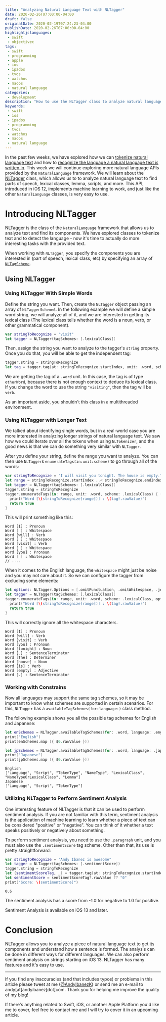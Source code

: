 ```yaml
---
title: "Analyzing Natural Language Text with NLTagger"
date: 2020-02-26T07:00:00-04:00
draft: false
originalDate: 2020-02-19T07:24:23-04:00
publishDate: 2020-02-26T07:00:00-04:00
highlightjslanguages:
 - swift
 - objectivec
tags:
 - swift
 - programming
 - apple
 - ios
 - ipados
 - tvos
 - watchos
 - macos
 - natural language
categories:
 - development
description: "How to use the NLTagger class to analyze natural language text."
keywords:
 - swift
 - ios
 - ipados
 - programming
 - tvos
 - watchos
 - macos
 - natural language
--- 
```


In the past few weeks, we have explored how we can [tokenize natural language text](https://www.andyibanez.com/posts/tokenizing-nltokenizer/) and how to [recognize the language a natural language text is written in](https://www.andyibanez.com/posts/recognizing-language-nllanguagerecognizer/). This week we will continue exploring more natural language APIs provided by the `NaturalLanguage` framework. We will learn about the [NLTagger](https://developer.apple.com/documentation/naturallanguage/nltagger) class, which allows us to to analyze natural language text to find parts of speech, lexical classes, lemma, scripts, and more. This API, introduced in iOS 12, implements machine learning to work, and just like the other `NaturalLanguage` classes, is very easy to use.

# Introducing NLTagger

NLTagger is the class of the `NaturalLanguage` framework that allows us to analyze text and find its components. We have explored classes to tokenize text and to detect the language - now it's time to actually do more interesting tasks with the provided text. 

When working with `NLTagger`, you specify the components you are interested in (part of speech, lexical class, etc) by specifying an array of [`NLTagScheme`](https://developer.apple.com/documentation/naturallanguage/nltagscheme).

## Using NLTagger

### Using NLTagger With Simple Words

Define the string you want. Then, create the `NLTagger` object passing an array of `NLTaggerScheme`s. In the following example we will define a simple word string, we will analyze all of it, and we are interested in getting its lexical class (The lexical class tells whether the word is a noun, verb, or other grammatical component).

```swift
var stringToRecognize = "visit"
let tagger = NLTagger(tagSchemes: [.lexicalClass])
```

Then, assign the string you want to analyze to the tagger's `string` property. Once you do that, you will be able to get the independent tag:

```swift
tagger.string = stringToRecognize
let tag = tagger.tag(at: stringToRecognize.startIndex, unit: .word, scheme: .lexicalClass)
```

We are getting the tag of a `.word` unit. In this case, the tag is of type `otherWord`, because there is not enough context to deduce its lexical class. If you change the word to use the string `"visiting"`, then the tag will be `verb`.

As an important aside, you shouldn't this class in a multithreaded environment.

### Using NLTagger with Longer Text

We talked about identifying single words, but in a real-world case you are more interested in analyzing longer strings of natural language text. We saw how we could iterate over all the tokens when using `NLTokenizer`, and the good news is that we can do something very similar with `NLTagger`.

After you define your string, define the range you want to analyze. You can then use `NLTagger`s `enumerateTags(in:unit:scheme)` to go through all of the words:

```swift
var stringToRecognize = "I will visit you tonight. The house is empty."
let range = stringToRecognize.startIndex ..< stringToRecognize.endIndex
let tagger = NLTagger(tagSchemes: [.lexicalClass])
tagger.string = stringToRecognize
tagger.enumerateTags(in: range, unit: .word, scheme: .lexicalClass) { (tag, range) -> Bool in
  print("Word [\(stringToRecognize[range])] : \(tag!.rawValue)")
  return true
}
```

This will print something like this:

```
Word [I] : Pronoun
Word [ ] : Whitespace
Word [will] : Verb
Word [ ] : Whitespace
Word [visit] : Verb
Word [ ] : Whitespace
Word [you] : Pronoun
Word [ ] : Whitespace
// ....
```

When it comes to the English language, the `whitespace` might just be noise and you may not care about it. So we can configure the tagger from excluding some elements:

```swift
let options: NLTagger.Options = [.omitPunctuation, .omitWhitespace, .joinNames]
let tagger = NLTagger(tagSchemes: [.lexicalClass])
tagger.enumerateTags(in: range, unit: .word, scheme: .lexicalClass, options: options) { (tag, range) -> Bool in
  print("Word [\(stringToRecognize[range])] : \(tag!.rawValue)")
  return true
}
```

This will correctly ignore all the whitespace characters.

```
Word [I] : Pronoun
Word [will] : Verb
Word [visit] : Verb
Word [you] : Pronoun
Word [tonight] : Noun
Word [.] : SentenceTerminator
Word [The] : Determiner
Word [house] : Noun
Word [is] : Verb
Word [empty] : Adjective
Word [.] : SentenceTerminator
```

### Working with Constrains

Now all languages may support the same tag schemes, so it may be important to know what schemes are supported in certain scenarios. For this, `NLTagger` has a `availableTagSchemes(for:language:)` class method.

The following example shows you all the possible tag schemes for English and Japanese:

```swift
let enSchemes = NLTagger.availableTagSchemes(for: .word, language: .english)
print("English")
print(enSchemes.map ({ $0.rawValue }))

let jpSchemes = NLTagger.availableTagSchemes(for: .word, language: .japanese)
print("Japanese")
print(jpSchemes.map ({ $0.rawValue }))
```

```
English
["Language", "Script", "TokenType", "NameType", "LexicalClass", "NameTypeOrLexicalClass", "Lemma"]
Japanese
["Language", "Script", "TokenType"]
```

### Utilizing NLTagger to Perform Sentiment Analysis

One interesting feature of NLTagger is that it can be used to perform sentiment analysis. If you are not familiar with this term, sentiment analysis is the application of machine learning to learn whether a piece of text can be considered "positive" or "negative".  You can think of it whether a text speaks positively or negatively about something.

To perform sentiment analysis, you need to use the `.paragraph` unit, and you must also use the `.sentimentScore` tag scheme. Other than that, its use is pretty straightforward:

```swift
var stringToRecognize = "Andy Ibanez is awesome"
let tagger = NLTagger(tagSchemes: [.sentimentScore])
tagger.string = stringToRecognize
let (sentimentScoreTag, _) = tagger.tag(at: stringToRecognize.startIndex, unit: .paragraph, scheme: .sentimentScore)
let sentimentScore = sentimentScoreTag?.rawValue ?? "0"
print("Score: \(sentimentScore)")
```

```
0.6
```

The sentiment analysis has a score from -1.0 for negative to 1.0 for positive.

Sentiment Analysis is available on iOS 13 and later.

# Conclusion

NLTagger allows you to analyze a piece of natural language text to get its components and understand how a sentence is formed. The analysis can be done in different ways for different languages. We can also perform sentiment analysis on strings starting on iOS 13. NLTagger has many features and it's easy to use.

<hr>

If you find any inaccuracies (and that includes typos) or problems in this article please tweet at me ([@AndyIbanezK](https://twitter.com/AndyIbanezK)) or send me an e-mail to andy[at]andyibanez[dot]com. Thank you for helping me improve the quality of my blog!

If there's anything related to Swift, iOS, or another Apple Platform you'd like me to cover, feel free to contact me and I will try to cover it in an upcoming article.
